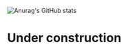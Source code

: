 <div align="right">
  
  
  
</div>

![Anurag's GitHub stats](https://github-readme-stats.vercel.app/api?username=NonamedBread&show_icons=true&theme=blueberry)
# Under construction

